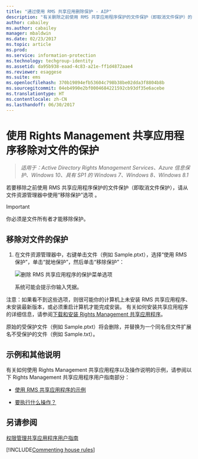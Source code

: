 ```yaml
---
title: "通过使用 RMS 共享应用删除保护 - AIP"
description: "有关删除之前使用 RMS 共享应用程序保护的文件保护（即取消文件保护）的说明。"
author: cabailey
ms.author: cabailey
manager: mbaldwin
ms.date: 02/23/2017
ms.topic: article
ms.prod: 
ms.service: information-protection
ms.technology: techgroup-identity
ms.assetid: da95b938-eaad-4c83-a21e-ff1d4872aae4
ms.reviewer: esaggese
ms.suite: ems
ms.openlocfilehash: 370b19894efb53604c798b38be02dda3f8804b8b
ms.sourcegitcommit: 04eb4990e2bf0004684221592cb93df35e6acebe
ms.translationtype: HT
ms.contentlocale: zh-CN
ms.lasthandoff: 06/30/2017
---
```

# <a name="remove-protection-from-a-file-by-using-the-rights-management-sharing-application"></a>使用 Rights Management 共享应用程序移除对文件的保护

>*适用于：Active Directory Rights Management Services、Azure 信息保护、Windows 10、具有 SP1 的 Windows 7、Windows 8、Windows 8.1*

若要移除之前使用 RMS 共享应用程序保护的文件保护（即取消文件保护），请从文件资源管理器中使用“移除保护”选项  。

> [!IMPORTANT]
> 你必须是文件所有者才能移除保护。

## <a name="to-remove-protection-from-a-file"></a>移除对文件的保护

1.  在文件资源管理器中，右键单击文件（例如 Sample.ptxt），选择“使用 RMS 保护”，单击“就地保护”，然后单击“移除保护”：

    ![删除 RMS 共享应用程序的保护菜单选项](../media/ADRMS_MSRMSApp_RemoveProtection.png)

    系统可能会提示你输入凭据。

注意：如果看不到这些选项，则很可能你的计算机上未安装 RMS 共享应用程序、未安装最新版本，或必须重启计算机才能完成安装。 有关如何安装共享应用程序的详细信息，请参阅[下载和安装 Rights Management 共享应用程序](install-sharing-app.md)。

原始的受保护文件（例如 Sample.ptxt）将会删除，并替换为一个同名但文件扩展名不受保护的文件（例如 Sample.txt）。

## <a name="examples-and-other-instructions"></a>示例和其他说明
有关如何使用 Rights Management 共享应用程序以及操作说明的示例，请参阅以下 Rights Management 共享应用程序用户指南部分：

-   [使用 RMS 共享应用程序的示例](sharing-app-user-guide.md#examples-for-using-the-rms-sharing-application)

-   [要执行什么操作？](sharing-app-user-guide.md#what-do-you-want-to-do)

## <a name="see-also"></a>另请参阅
[权限管理共享应用程序用户指南](sharing-app-user-guide.md)

[!INCLUDE[Commenting house rules](../includes/houserules.md)]